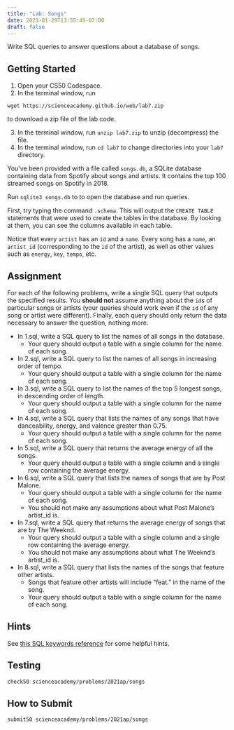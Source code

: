 ```yaml
---
title: "Lab: Songs"
date: 2023-01-29T13:55:45-07:00
draft: false
---
```

Write SQL queries to answer questions about a database of songs.
<!--more-->
## Getting Started

1. Open your CS50 Codespace.
2. In the terminal window, run
```
wget https://scienceacademy.github.io/web/lab7.zip
```

 to download a zip file of the lab code.

3. In the terminal window, run `unzip lab7.zip` to unzip (decompress) the file.
4. In the terminal window, run `cd lab7` to change directories into your `lab7` directory.


You've been provided with a file called `songs.db`, a SQLite database containing data from Spotify about songs and artists. It contains the top 100 streamed songs on Spotify in 2018.

Run `sqlite3 songs.db` to to open the database and run queries.

First, try typing the command `.schema`. This will output the `CREATE TABLE` statements that were used to create the tables in the database. By looking at them, you can see the columns available in each table.

Notice that every `artist` has an `id` and a `name`. Every song has a `name`, an `artist_id` (corresponding to the `id` of the artist), as well as other values such as `energy`, `key`, `tempo`, etc.

## Assignment

For each of the following problems, write a single SQL query that outputs the specified results. You **should not** assume anything about the `id`s of particular songs or artists (your queries should work even if the `id` of any song or artist were different). Finally, each query should only return the data necessary to answer the question, nothing more.

* In 1.sql, write a SQL query to list the names of all songs in the database.
  * Your query should output a table with a single column for the name of each song.
* In 2.sql, write a SQL query to list the names of all songs in increasing order of tempo.
  * Your query should output a table with a single column for the name of each song.
* In 3.sql, write a SQL query to list the names of the top 5 longest songs, in descending order of length.
  * Your query should output a table with a single column for the name of each song.
* In 4.sql, write a SQL query that lists the names of any songs that have danceability, energy, and valence greater than 0.75.
  * Your query should output a table with a single column for the name of each song.
* In 5.sql, write a SQL query that returns the average energy of all the songs.
  * Your query should output a table with a single column and a single row containing the average energy.
* In 6.sql, write a SQL query that lists the names of songs that are by Post Malone.
  * Your query should output a table with a single column for the name of each song.
  * You should not make any assumptions about what Post Malone’s artist_id is.
* In 7.sql, write a SQL query that returns the average energy of songs that are by The Weeknd.
  * Your query should output a table with a single column and a single row containing the average energy.
  * You should not make any assumptions about what The Weeknd’s artist_id is.
* In 8.sql, write a SQL query that lists the names of the songs that feature other artists.
  * Songs that feature other artists will include “feat.” in the name of the song.
  * Your query should output a table with a single column for the name of each song.

## Hints

See [this SQL keywords reference](https://www.w3schools.com/sql/sql_ref_keywords.asp) for some helpful hints.

## Testing

```md
check50 scienceacademy/problems/2021ap/songs
```

## How to Submit

```md
submit50 scienceacademy/problems/2021ap/songs
```
